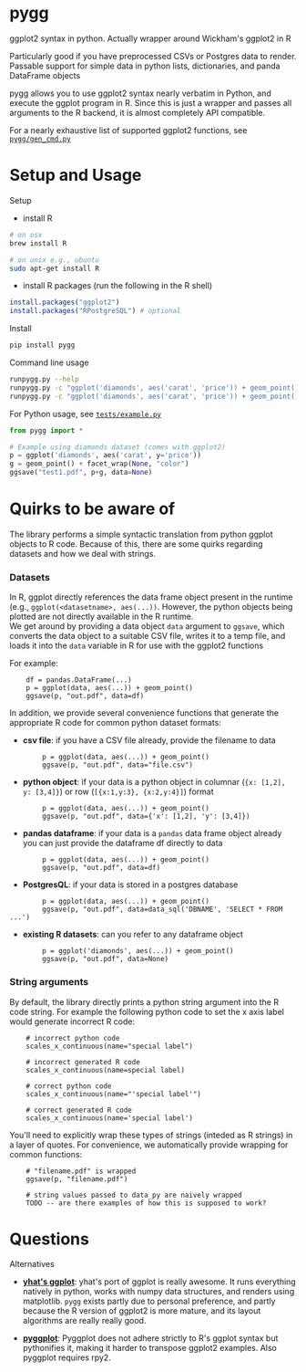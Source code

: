 pygg
=================

ggplot2 syntax in python.  Actually wrapper around Wickham's ggplot2 in R

Particularly good if you have preprocessed CSVs or Postgres data to render.  Passable
support for simple data in python lists, dictionaries, and panda DataFrame objects

pygg allows you to use ggplot2 syntax nearly verbatim in Python,
and execute the ggplot program in R.  Since this is just a wrapper
and passes all arguments to the R backend, it is almost completely
API compatible.  

For a nearly exhaustive list of supported ggplot2 functions, see [`pygg/gen_cmd.py`](https://github.com/sirrice/pygg/blob/master/pygg/gen_cmds.py)





Setup and Usage
===================


Setup

* install R

```bash
# on osx
brew install R

# on unix e.g., ubuntu
sudo apt-get install R
```

* install R packages (run the following in the R shell)

```r
install.packages("ggplot2")
install.packages("RPostgreSQL") # optional
```



Install

```bash
pip install pygg
```

Command line usage

```bash
runpygg.py --help
runpygg.py -c "ggplot('diamonds', aes('carat', 'price')) + geom_point()" -o test.pdf
runpygg.py -c "ggplot('diamonds', aes('carat', 'price')) + geom_point()" -csv foo.csv

```

For Python usage, see [`tests/example.py`](https://github.com/sirrice/pygg/blob/master/tests/example.py)

```python
from pygg import *

# Example using diamonds dataset (comes with ggplot2)
p = ggplot('diamonds', aes('carat', y='price'))
g = geom_point() + facet_wrap(None, "color")
ggsave("test1.pdf", p+g, data=None)
```


Quirks to be aware of
=====================

The library performs a simple syntactic translation from python
ggplot objects to R code.  Because of this, there are some quirks
regarding datasets and how we deal with strings.

### Datasets

In R, ggplot directly references the data frame object present in the runtime
(e.g., `ggplot(<datasetname>, aes(...))`.   However, the python
objects being plotted are not directly available in the R runtime.  
We get around by providing a data object `data` argument to `ggsave`, which
converts the data object to a suitable CSV file, writes it to a temp file,
and loads it into the `data` variable in R for use with the ggplot2 functions

For example:

        df = pandas.DataFrame(...)
        p = ggplot(data, aes(...)) + geom_point()
        ggsave(p, "out.pdf", data=df)

In addition, we provide several convenience functions that generate
the appropriate R code for common python dataset formats:

* **csv file**: if you have a CSV file already, provide the filename to data

```
        p = ggplot(data, aes(...)) + geom_point()
        ggsave(p, "out.pdf", data="file.csv")
```

* **python object**: if your data is a python object in columnar (`{x: [1,2], y: [3,4]}`)
  or row (`[{x:1,y:3}, {x:2,y:4}]`) format

```
        p = ggplot(data, aes(...)) + geom_point()
        ggsave(p, "out.pdf", data={'x': [1,2], 'y': [3,4]})
```

* **pandas dataframe**: if your data is a `pandas` data frame object already
  you can just provide the dataframe df directly to data

```
        p = ggplot(data, aes(...)) + geom_point()
        ggsave(p, "out.pdf", data=df)
```

* **PostgresQL**: if your data is stored in a postgres database

```
        p = ggplot(data, aes(...)) + geom_point()
        ggsave(p, "out.pdf", data=data_sql('DBNAME', 'SELECT * FROM ...')
```

* **existing R datasets**: can you refer to any dataframe object

```
        p = ggplot('diamonds', aes(...)) + geom_point()
        ggsave(p, "out.pdf", data=None)
```


### String arguments

By default, the library directly prints a python string argument into the
R code string.  For example the following python code to set the x axis label
would generate incorrect R code:

        # incorrect python code
        scales_x_continuous(name="special label")

        # incorrect generated R code
        scales_x_continuous(name=special label)

        # correct python code
        scales_x_continuous(name="'special label'")

        # correct generated R code
        scales_x_continuous(name='special label')

You'll need to explicitly wrap these types of strings (inteded as R strings)
in a layer of quotes.  For convenience, we automatically provide wrapping
for common functions:

        # "filename.pdf" is wrapped
        ggsave(p, "filename.pdf")

        # string values passed to data_py are naively wrapped
        TODO -- are there examples of how this is supposed to work?


Questions
===============

Alternatives

* **[yhat's ggplot](http://ggplot.yhathq.com/)**:  yhat's
port of ggplot is really awesome.  It runs everything natively in
python, works with numpy data structures, and renders using matplotlib.
`pygg` exists partly due to personal preference, and partly because
the R version of ggplot2 is more mature, and its layout algorithms are
really really good.

* **[pyggplot](http://pypi.python.org/pypi/pyggplot/)**: Pyggplot does not adhere
strictly to R's ggplot syntax but pythonifies it, making it harder to transpose
ggplot2 examples. Also pyggplot requires rpy2.
